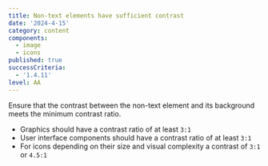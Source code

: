 ```yaml
---
title: Non-text elements have sufficient contrast
date: '2024-4-15'
category: content
components:
  - image
  - icons
published: true
successCriteria:
  - '1.4.11'
level: AA
---
```


Ensure that the contrast between the non-text element and its background meets the minimum contrast ratio.

- Graphics should have a contrast ratio of at least `3:1`
- User interface components should have a contrast ratio of at least `3:1`
- For icons depending on their size and visual complexity a contrast of `3:1` or `4.5:1`
